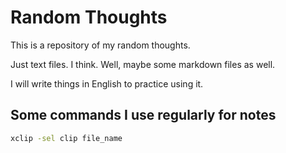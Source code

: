 # Random Thoughts

This is a repository of my random thoughts.

Just text files. I think. Well, maybe some markdown files as well.

I will write things in English to practice using it.

## Some commands I use regularly for notes

```bash
xclip -sel clip file_name
```
